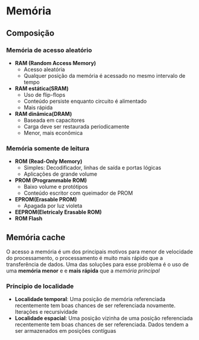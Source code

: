 # Memória

## Composição

### Memória de acesso aleatório

- **RAM (Random Access Memory)**
  - Acesso aleatória
  - Qualquer posição da memória é acessado no mesmo intervalo de tempo
- **RAM estática(SRAM)**
  - Uso de flip-flops
  - Conteúdo persiste enquanto circuito é alimentado
  - Mais rápida
- **RAM dinâmica(DRAM)**
  - Baseada em capacitores
  - Carga deve ser restaurada periodicamente
  - Menor, mais econômica

### Memória somente de leitura

- **ROM (Read-Only Memory)**
  - Simples: Decodificador, linhas de saída e portas lógicas
  - Aplicações de grande volume
- **PROM (Programmable ROM)**
  - Baixo volume e protótipos
  - Conteúdo escritor com queimador de PROM
- **EPROM(Erasable PROM)**
  - Apagada por luz violeta
- **EEPROM(Eletricaly Erasable ROM)**
- **ROM Flash**

## Memória cache

O acesso a memória é um dos principais motivos para menor de velocidade do processamento, o processamento é muito mais rápido que a transferência de dados. Uma das soluções para esse problema é o uso de uma **memória menor** e e **mais rápida** que a *memória principal*


### Príncipio de localidade

- **Localidade temporal**: Uma posição de memória referenciada recentemente tem boas chances de ser referenciada novamente. Iterações e recursividade
- **Localidade espacial**: Uma posição vizinha de uma posição referenciada recentemente tem boas chances de ser referenciada. Dados tendem a ser armazenados em posições contíguas
  
